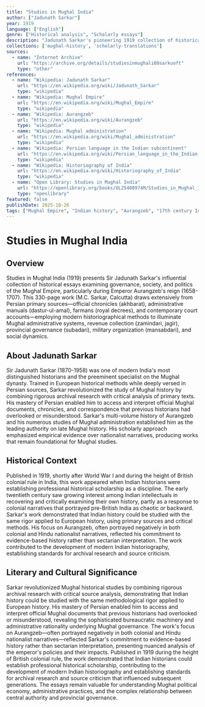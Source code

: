 ```yaml
---
title: "Studies in Mughal India"
author: ["Jadunath Sarkar"]
year: 1919
language: ["English"]
genre: ["Historical analysis", "Scholarly essays"]
description: "Jadunath Sarkar's pioneering 1919 collection of historical essays analyzing Mughal Empire governance, society, and politics during Aurangzeb's reign, drawing extensively from Persian primary sources including official chronicles, administrative documents, and contemporary accounts. Revolutionary for employing rigorous archival research and critical source analysis to Mughal history, establishing modern historiographical standards for the period. Illuminates Mughal administrative machinery, revenue systems, provincial governance, and social structures through evidence-based analysis rather than sectarian narratives."
collections: ['mughal-history', 'scholarly-translations']
sources:
  - name: "Internet Archive"
    url: "https://archive.org/details/studiesinmughali00sarkuoft"
    type: "other"
references:
  - name: "Wikipedia: Jadunath Sarkar"
    url: "https://en.wikipedia.org/wiki/Jadunath_Sarkar"
    type: "wikipedia"
  - name: "Wikipedia: Mughal Empire"
    url: "https://en.wikipedia.org/wiki/Mughal_Empire"
    type: "wikipedia"
  - name: "Wikipedia: Aurangzeb"
    url: "https://en.wikipedia.org/wiki/Aurangzeb"
    type: "wikipedia"
  - name: "Wikipedia: Mughal administration"
    url: "https://en.wikipedia.org/wiki/Mughal_administration"
    type: "wikipedia"
  - name: "Wikipedia: Persian language in the Indian subcontinent"
    url: "https://en.wikipedia.org/wiki/Persian_language_in_the_Indian_subcontinent"
    type: "wikipedia"
  - name: "Wikipedia: Historiography of India"
    url: "https://en.wikipedia.org/wiki/Historiography_of_India"
    type: "wikipedia"
  - name: "Open Library: Studies in Mughal India"
    url: "https://openlibrary.org/books/OL25408974M/Studies_in_Mughal_India"
    type: "openlibrary"
featured: false
publishDate: 2025-10-26
tags: ["Mughal Empire", "Indian history", "Aurangzeb", "17th century India", "Persian sources", "historical scholarship", "South Asian history", "digital heritage", "public domain"]
---
```


# Studies in Mughal India

## Overview

Studies in Mughal India (1919) presents Sir Jadunath Sarkar's influential collection of historical essays examining governance, society, and politics of the Mughal Empire, particularly during Emperor Aurangzeb's reign (1658-1707). This 330-page work (M.C. Sarkar, Calcutta) draws extensively from Persian primary sources—official chronicles (akhbarat), administrative manuals (dastur-ul-amal), farmans (royal decrees), and contemporary court accounts—employing modern historiographical methods to illuminate Mughal administrative systems, revenue collection (zamindari, jagir), provincial governance (subadari), military organization (mansabdari), and social dynamics.

## About Jadunath Sarkar

Sir Jadunath Sarkar (1870-1958) was one of modern India's most distinguished historians and the preeminent specialist on the Mughal dynasty. Trained in European historical methods while deeply versed in Persian sources, Sarkar revolutionized the study of Mughal history by combining rigorous archival research with critical analysis of primary texts. His mastery of Persian enabled him to access and interpret official Mughal documents, chronicles, and correspondence that previous historians had overlooked or misunderstood. Sarkar's multi-volume history of Aurangzeb and his numerous studies of Mughal administration established him as the leading authority on late Mughal history. His scholarly approach emphasized empirical evidence over nationalist narratives, producing works that remain foundational for Mughal studies.

## Historical Context

Published in 1919, shortly after World War I and during the height of British colonial rule in India, this work appeared when Indian historians were establishing professional historical scholarship as a discipline. The early twentieth century saw growing interest among Indian intellectuals in recovering and critically examining their own history, partly as a response to colonial narratives that portrayed pre-British India as chaotic or backward. Sarkar's work demonstrated that Indian history could be studied with the same rigor applied to European history, using primary sources and critical methods. His focus on Aurangzeb, often portrayed negatively in both colonial and Hindu nationalist narratives, reflected his commitment to evidence-based history rather than sectarian interpretation. The work contributed to the development of modern Indian historiography, establishing standards for archival research and source criticism.

## Literary and Cultural Significance

Sarkar revolutionized Mughal historical studies by combining rigorous archival research with critical source analysis, demonstrating that Indian history could be studied with the same methodological rigor applied to European history. His mastery of Persian enabled him to access and interpret official Mughal documents that previous historians had overlooked or misunderstood, revealing the sophisticated bureaucratic machinery and administrative rationality underlying Mughal governance. The work's focus on Aurangzeb—often portrayed negatively in both colonial and Hindu nationalist narratives—reflected Sarkar's commitment to evidence-based history rather than sectarian interpretation, presenting nuanced analysis of the emperor's policies and their impacts. Published in 1919 during the height of British colonial rule, the work demonstrated that Indian historians could establish professional historical scholarship, contributing to the development of modern Indian historiography and establishing standards for archival research and source criticism that influenced subsequent generations. The essays remain valuable for understanding Mughal political economy, administrative practices, and the complex relationship between central authority and provincial governance.
